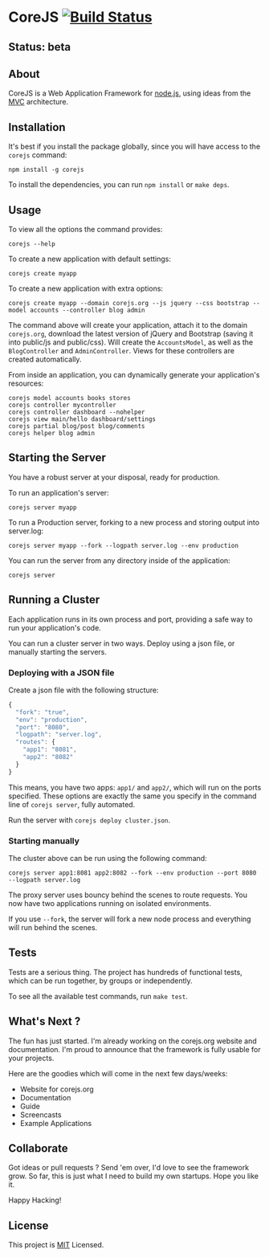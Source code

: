 # CoreJS [![Build Status](https://secure.travis-ci.org/corejs/corejs.png)](http://travis-ci.org/corejs/corejs)

## Status: beta

## About

CoreJS is a Web Application Framework for [node.js](http://nodejs.org), using ideas from the 
[MVC](http://en.wikipedia.org/wiki/Model%E2%80%93view%E2%80%93controller) architecture.

## Installation

It's best if you install the package globally, since you will have access to the `corejs` command:

    npm install -g corejs
    
To install the dependencies, you can run `npm install` or `make deps`.

## Usage

To view all the options the command provides:

    corejs --help
    
To create a new application with default settings:

    corejs create myapp
    
To create a new application with extra options:

    corejs create myapp --domain corejs.org --js jquery --css bootstrap --model accounts --controller blog admin
    
The command above will create your application, attach it to the domain `corejs.org`, download the latest version
of jQuery and Bootstrap (saving it into public/js and public/css). Will create the `AccountsModel`, as well
as the `BlogController` and `AdminController`. Views for these controllers are created automatically.

From inside an application, you can dynamically generate your application's resources:

    corejs model accounts books stores
    corejs controller mycontroller
    corejs controller dashboard --nohelper
    corejs view main/hello dashboard/settings
    corejs partial blog/post blog/comments
    corejs helper blog admin

## Starting the Server

You have a robust server at your disposal, ready for production.

To run an application's server:

    corejs server myapp
    
To run a Production server, forking to a new process and storing output into server.log:

    corejs server myapp --fork --logpath server.log --env production
    
You can run the server from any directory inside of the application:

    corejs server
    
## Running a Cluster

Each application runs in its own process and port, providing a safe way to run your application's code.

You can run a cluster server in two ways. Deploy using a json file, or manually starting the servers.

### Deploying with a JSON file

Create a json file with the following structure:

```javascript
{
  "fork": "true",
  "env": "production",
  "port": "8080",
  "logpath": "server.log",
  "routes": {
    "app1": "8081",
    "app2": "8082"
  }
}
```

This means, you have two apps: `app1/` and `app2/`, which will run on the ports specified. These options are exactly
the same you specify in the command line of `corejs server`, fully automated.

Run the server with `corejs deploy cluster.json`.

### Starting manually

The cluster above can be run using the following command:

    corejs server app1:8081 app2:8082 --fork --env production --port 8080 --logpath server.log
    
The proxy server uses bouncy behind the scenes to route requests. You now have two applications running on
isolated environments.

If you use `--fork`, the server will fork a new node process and everything will run behind the scenes.

## Tests

Tests are a serious thing. The project has hundreds of functional tests, which can be run together, by groups or
independently.

To see all the available test commands, run `make test`.

## What's Next ?

The fun has just started. I'm already working on the corejs.org website and documentation. I'm proud to announce
that the framework is fully usable for your projects.

Here are the goodies which will come in the next few days/weeks:

- Website for corejs.org
- Documentation
- Guide
- Screencasts
- Example Applications

## Collaborate

Got ideas or pull requests ? Send 'em over, I'd love to see the framework grow. So far, this is just what I need
to build my own startups. Hope you like it.

Happy Hacking!

## License

This project is [MIT](http://www.opensource.org/licenses/mit-license.php) Licensed.
